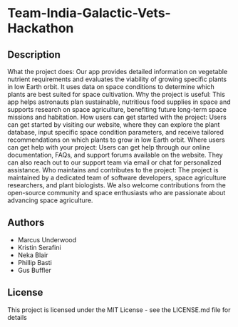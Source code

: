 # Team-India-Galactic-Vets-Hackathon

## Description
What the project does:
Our app provides detailed information on vegetable nutrient requirements and evaluates the viability of growing specific plants in low Earth orbit. It uses data on space conditions to determine which plants are best suited for space cultivation.
Why the project is useful:
This app helps astronauts plan sustainable, nutritious food supplies in space and supports research on space agriculture, benefiting future long-term space missions and habitation.
How users can get started with the project:
Users can get started by visiting our website, where they can explore the plant database, input specific space condition parameters, and receive tailored recommendations on which plants to grow in low Earth orbit.
Where users can get help with your project:
Users can get help through our online documentation, FAQs, and support forums available on the website. They can also reach out to our support team via email or chat for personalized assistance.
Who maintains and contributes to the project:
The project is maintained by a dedicated team of software developers, space agriculture researchers, and plant biologists. We also welcome contributions from the open-source community and space enthusiasts who are passionate about advancing space agriculture.

## Authors
- Marcus Underwood
- Kristin Serafini
- Neka Blair
- Phillip Basti
- Gus Buffler

## License
This project is licensed under the MIT License - see the LICENSE.md file for details
